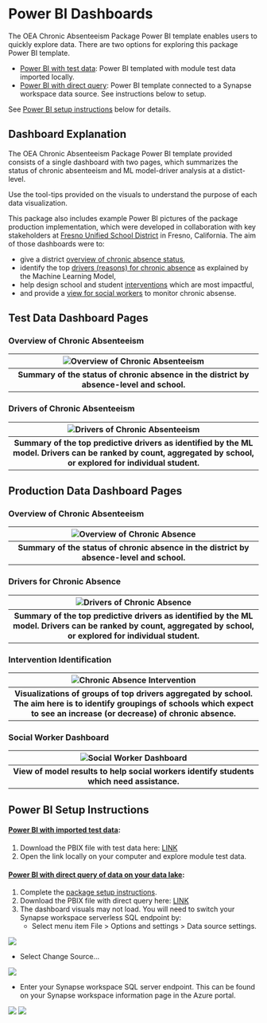 # Power BI Dashboards

The OEA Chronic Absenteeism Package Power BI template enables users to quickly explore data. There are two options for exploring this package Power BI template.
- [Power BI with test data](https://github.com/microsoft/OpenEduAnalytics/blob/main/packages/package_catalog/Predicting_Chronic_Absenteeism/powerbi/Chronic%20Absenteeism%20Package%20Dashboard%20TestData.pbix): Power BI templated with module test data imported locally. 
- [Power BI with direct query](https://github.com/microsoft/OpenEduAnalytics/blob/main/packages/package_catalog/Predicting_Chronic_Absenteeism/powerbi/Chronic%20Absenteeism%20Package%20Dashboard%20DirectQuery.pbix): Power BI template connected to a Synapse workspace data source. See instructions below to setup.

See [Power BI setup instructions](https://github.com/microsoft/OpenEduAnalytics/tree/main/packages/package_catalog/Predicting_Chronic_Absenteeism/powerbi#power-bi-setup-instructions) below for details.

## Dashboard Explanation 

The OEA Chronic Absenteeism Package Power BI template provided consists of a single dashboard with two pages, which summarizes the status of chronic absenteeism and ML model-driver analysis at a distict-level. 

Use the tool-tips provided on the visuals to understand the purpose of each data visualization.

This package also includes example Power BI pictures of the package production implementation, which were developed in collaboration with key stakeholders at [Fresno Unified School District](https://www.fresnounified.org/) in Fresno, California. The aim of those dashboards were to:
  - give a district [overview of chronic absence status](#overview-of-chronic-absence),
  - identify the top [drivers (reasons) for chronic absence](#drivers_of_chronic_absence) as explained by the Machine Learning Model,
  - help design school and student [interventions](#intervenction_identification) which are most impactful,
  - and provide a [view for social workers](#social_worker_dashboard) to monitor chronic absense.

## Test Data Dashboard Pages
### Overview of Chronic Absenteeism

| ![Overview of Chronic Absenteeism](https://github.com/microsoft/OpenEduAnalytics/blob/main/packages/package_catalog/Predicting_Chronic_Absenteeism/docs/images/assets_for_test_data/pbi_p1_overview%20of%20chronic%20absenteeism.png "Overview of Chronic Absenteeism") |
|:--:|
| <b> Summary of the status of chronic absence in the district by absence-level and school. </b>|

### Drivers of Chronic Absenteeism

| ![Drivers of Chronic Absenteeism](https://github.com/cstohlmann/OpenEduAnalytics/blob/main/packages/package_catalog/Predicting_Chronic_Absenteeism/docs/images/assets_for_test_data/pbi_p2_updated_drivers_of_CA.png "Drivers of Chronic Absenteeism") |
|:--:|
| <b> Summary of the top predictive drivers as identified by the ML model. Drivers can be ranked by count, aggregated by school, or explored for individual student. </b>|

## Production Data Dashboard Pages
### Overview of Chronic Absenteeism

| ![Overview of Chronic Absence](https://github.com/microsoft/OpenEduAnalytics/blob/main/packages/package_catalog/Predicting_Chronic_Absenteeism/docs/images/Chronic%20Absenteeism%20Dashboard%20Overview.png "Overview of Chronic Absence") |
|:--:|
| <b> Summary of the status of chronic absence in the district by absence-level and school. </b>|

### Drivers for Chronic Absence

| ![Drivers of Chronic Absence](https://github.com/microsoft/OpenEduAnalytics/blob/main/packages/package_catalog/Predicting_Chronic_Absenteeism/docs/images/Chronic%20Absenteeism%20Drivers%20Dashboard.png "Drivers of Chronic Absence") |
|:--:|
| <b> Summary of the top predictive drivers as identified by the ML model. Drivers can be ranked by count, aggregated by school, or explored for individual student. </b>|

### Intervention Identification

| ![Chronic Absence Intervention](https://github.com/microsoft/OpenEduAnalytics/blob/main/packages/package_catalog/Predicting_Chronic_Absenteeism/docs/images/powerBIIntervention.png "Chronic Absence Intervention") |
|:--:|
| <b> Visualizations of groups of top drivers aggregated by school. The aim here is to identify groupings of schools which expect to see an increase (or decrease) of chronic absence. </b>|

### Social Worker Dashboard

| ![Social Worker Dashboard](https://github.com/microsoft/OpenEduAnalytics/blob/main/packages/package_catalog/Predicting_Chronic_Absenteeism/docs/images/Chronic%20Absenteeism%20Social%20Worker%20Dashboard.png "Social Worker Dashboard") |
|:--:|
| <b> View of model results to help social workers identify students which need assistance. </b>|

## Power BI Setup Instructions

#### [Power BI with imported test data](https://github.com/microsoft/OpenEduAnalytics/blob/main/packages/package_catalog/Predicting_Chronic_Absenteeism/powerbi/Chronic%20Absenteeism%20Package%20Dashboard%20TestData.pbix):
1. Download the PBIX file with test data here: [LINK](https://github.com/microsoft/OpenEduAnalytics/blob/main/packages/package_catalog/Predicting_Chronic_Absenteeism/powerbi/Chronic%20Absenteeism%20Package%20Dashboard%20TestData.pbix)
2. Open the link locally on your computer and explore module test data. 

#### [Power BI with direct query of data on your data lake](https://github.com/microsoft/OpenEduAnalytics/blob/main/packages/package_catalog/Predicting_Chronic_Absenteeism/powerbi/Chronic%20Absenteeism%20Package%20Dashboard%20DirectQuery.pbix):
1. Complete the [package setup instructions](https://github.com/microsoft/OpenEduAnalytics/tree/main/packages/package_catalog/Predicting_Chronic_Absenteeism#package-setup-instructions).
2. Download the PBIX file with direct query here: [LINK](https://github.com/microsoft/OpenEduAnalytics/blob/main/packages/package_catalog/Predicting_Chronic_Absenteeism/powerbi/Chronic%20Absenteeism%20Package%20Dashboard%20DirectQuery.pbix)
3. The dashboard visuals may not load. You will need to switch your Synapse workspace serverless SQL endpoint by:
   * Select menu item File > Options and settings > Data source settings.

![](https://github.com/microsoft/OpenEduAnalytics/blob/main/packages/package_catalog/Hybrid_Engagement/docs/images/pbi_instructions_p1_options_and_settings.png)

   * Select Change Source...

![](https://github.com/microsoft/OpenEduAnalytics/blob/main/packages/package_catalog/Predicting_Chronic_Absenteeism/docs/images/assets_for_test_data/pbi_instructions_p2_data_source_settings.png)

   * Enter your Synapse workspace SQL server endpoint. This can be found on your Synapse workspace information page in the Azure portal.

![](https://github.com/microsoft/OpenEduAnalytics/blob/main/packages/package_catalog/Predicting_Chronic_Absenteeism/docs/images/assets_for_test_data/pbi_instructions_p3_sql_server_db.png)
![](https://github.com/microsoft/OpenEduAnalytics/blob/main/packages/package_catalog/Hybrid_Engagement/docs/images/pbi_instructions_p4_serverless_sql_endpoint.png)
